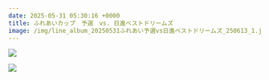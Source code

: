 ```yaml
---
date: 2025-05-31 05:30:16 +0000
title: ふれあいカップ　予選　vs. 日進ベストドリームズ
image: /img/line_album_20250531ふれあい予選vs日進ベストドリームズ_250613_1.jpg
---
```

![](/img/line_album_20250531ふれあい予選vs日進ベストドリームズ_250613_2.jpg)

![](/img/line_album_20250531ふれあい予選vs日進ベストドリームズ_250613_3.jpg)
